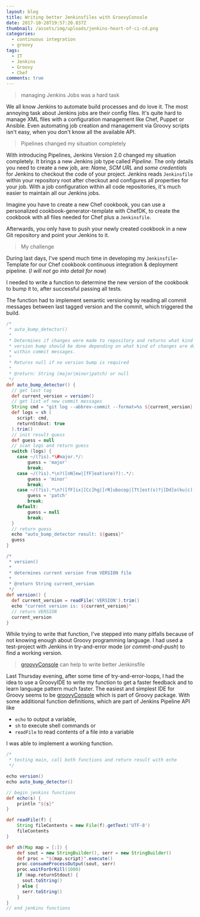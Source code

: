 ```yaml
---
layout: blog
title: Writing better Jenkinsfiles with GroovyConsole
date: 2017-10-28T19:57:20.837Z
thumbnail: /assets/img/uploads/jenkins-heart-of-ci-cd.png
categories:
  - continuous integration
  - groovy
tags:
  - IT
  - Jenkins
  - Groovy
  - Chef
comments: true
---
```

> managing Jenkins Jobs was a hard task

We all know Jenkins to automate build processes and do love it. The most annoying task about Jenkins jobs are their config files. It's quite hard to manage XML files with a configuration management like Chef, Puppet or Ansible.
Even automating job creation and management via Groovy scripts isn't easy, when you don't know all the available API.

> Pipelines changed my situation completely

With introducing Pipelines, Jenkins Version 2.0 changed my situation completely. It brings a new Jenkins job type called *Pipeline*.
The only details you need to create a new job, are: *Name*, *SCM URL* and *some credentials* for Jenkins to checkout the code of your project.
Jenkins reads `Jenkinsfile` within your repository root after checkout and configures all properties for your job.
With a job configuration within all code repositories, it's much easier to maintain all our Jenkins jobs.

Imagine you have to create a new Chef cookbook, you can use a personalized cookbook-generator-template with ChefDK, to create the cookbook with all files needed for Chef plus a `Jenkinsfile`.

Afterwards, you only have to push your newly created cookbook in a new Git repository and point your Jenkins to it.

> My challenge

During last days, I've spend much time in developing my `Jenkinsfile`-Template for our Chef cookbook continuous integration & deployment pipeline. (*I will not go into detail for now*)

I needed to write a function to determine the new version of the cookbook to bump it to, after successful passing all tests.

The function had to implement semantic versioning by reading all commit messages between last tagged version and the commit, which triggered the build.

```groovy
/*
 * auto_bump_detector()
 *
 * Determines if changes were made to repository and returns what kind of
 * version bump should be done depending on what kind of changes are documented
 * within commit messages.
 *
 * Returns null if no version bump is required
 *
 * @return: String (major|minor|patch) or null
 */
def auto_bump_detector() {
  // get last tag
  def current_version = version()
  // get list of new commit messages
  String cmd = "git log --abbrev-commit --format=%s ${current_version}.."
  def logs = sh (
    script: cmd,
    returnStdout: true
  ).trim()
  // init result guess
  def guess = null
  // scan logs and return guess
  switch (logs) {
    case ~/(?is).*\#major.*/:
        guess = 'major'
        break;
    case ~/(?is).*\n?([nN]ew|[fF]eat(ure)?):.*/:
        guess = 'minor'
        break;
    case ~/(?is).*\n?([fF]ix|[Cc]hg|[rR]ubocop|[Tt]est(s)?|[Dd]o(ku|c)):.*/:
        guess = 'patch'
        break;
    default:
        guess = null
        break;
  }
  // return guess
  echo "auto_bump_detector result: ${guess}"
  guess
}

/*
 * version()
 *
 * determines current version from VERSION file
 *
 * @return String current_version
 */
def version() {
  def current_version = readFile('VERSION').trim()
  echo "current version is: ${current_version}"
  // return VERSION
  current_version
}
```

While trying to write that function, I've stepped into many pitfalls because of not knowing enough about Groovy programming language.
I had used a test-project with Jenkins in try-and-error mode
(*or commit-and-push*) to find a working version.

> [groovyConsole](http://groovy-lang.org/groovyconsole.html) can help to write better Jenkinsfile

Last Thursday evening, after some time of try-and-error-loops, I had the idea to use a GroovyIDE to write my function to get a faster feedback and to learn language pattern much faster.
The easiest and simplest IDE for Groovy seems to be [groovyConsole](http://groovy-lang.org/groovyconsole.html) which is part of Groovy package. With some additional function definitions, which are part of Jenkins Pipeline API like

* `echo` to output a variable,
* `sh` to execute shell commands or
* `readFile` to read contents of a file into a variable

I was able to implement a working function.

```groovy
/*
 * testing main, call both functions and return result with echo
 */

echo version()
echo auto_bump_detector()

// begin jenkins functions
def echo(s) {
    println "${s}"
}

def readFile(f) {
    String fileContents = new File(f).getText('UTF-8')
    fileContents
}

def sh(Map map = [:]) {
    def sout = new StringBuilder(), serr = new StringBuilder()
    def proc = "${map.script}".execute()
    proc.consumeProcessOutput(sout, serr)
    proc.waitForOrKill(1000)
    if (map.returnStdout) {
      sout.toString()
    } else {
      serr.toString()
    }
}
// end jenkins functions
```

